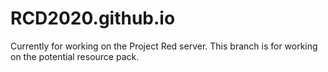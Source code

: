 # RCD2020.github.io
Currently for working on the Project Red server.
This branch is for working on the potential resource pack.
